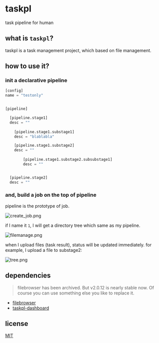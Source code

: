 # taskpl

task pipeline for human

## what is `taskpl`?

taskpl is a task management project, which based on file management.

## how to use it?

### init a declarative pipeline

```python
[config]
name = "testonly"


[pipeline]

  [pipeline.stage1]
  desc = ""
    
    [pipeline.stage1.substage1]
    desc = "blablabla"

    [pipeline.stage1.substage2]
    desc = ""
    
        [pipeline.stage1.substage2.subsubstage1]
        desc = ""


  [pipeline.stage2]
  desc = ""
```

### and, build a job on the top of pipeline

pipeline is the prototype of job.

![create_job.png](https://i.loli.net/2020/03/17/paho8UYiATEfxLI.png)

if I name it `1`, I will get a directory tree which same as my pipeline.

![filemanage.png](https://i.loli.net/2020/03/17/pOe5RlgQsoGWwhn.png)

when I upload files (task result), status will be updated immediately. for example, I upload a file to substage2:

![tree.png](https://i.loli.net/2020/03/17/gJsP4DKSVB9n5Wc.png)

## dependencies

> filebrowser has been archived. But v2.0.12 is nearly stable now. Of course you can use something else you like to replace it.

- [filebrowser](https://github.com/filebrowser/filebrowser)
- [taskpl-dashboard](https://github.com/taskpl/taskpl-dashboard)

## license

[MIT](LICENSE)
